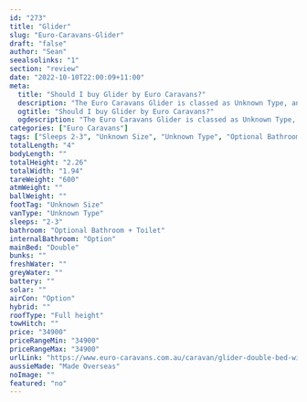 ```yaml
---
id: "273"
title: "Glider"
slug: "Euro-Caravans-Glider"
draft: "false"
author: "Sean"
seealsolinks: "1"
section: "review"
date: "2022-10-10T22:00:09+11:00"
meta:
  title: "Should I buy Glider by Euro Caravans?"
  description: "The Euro Caravans Glider is classed as Unknown Type, and sleeps 2-3 people. It is Made Overseas and comes in at Unknown Size. It generally has Optional Bathroom + Toilet."
  ogtitle: "Should I buy Glider by Euro Caravans?"
  ogdescription: "The Euro Caravans Glider is classed as Unknown Type, and sleeps 2-3 people. It is Made Overseas and comes in at Unknown Size. It generally has Optional Bathroom + Toilet."
categories: ["Euro Caravans"]
tags: ["Sleeps 2-3", "Unknown Size", "Unknown Type", "Optional Bathroom + Toilet", "Full height", "Under 50k", "Made Overseas"]
totalLength: "4"
bodyLength: ""
totalHeight: "2.26"
totalWidth: "1.94"
tareWeight: "600"
atmWeight: ""
ballWeight: ""
footTag: "Unknown Size"
vanType: "Unknown Type"
sleeps: "2-3"
bathroom: "Optional Bathroom + Toilet"
internalBathroom: "Option"
mainBed: "Double"
bunks: ""
freshWater: ""
greyWater: ""
battery: ""
solar: ""
airCon: "Option"
hybrid: ""
roofType: "Full height"
towHitch: ""
price: "34900"
priceRangeMin: "34900"
priceRangeMax: "34900"
urlLink: "https://www.euro-caravans.com.au/caravan/glider-double-bed-with-bathroom-caravan/"
aussieMade: "Made Overseas"
noImage: ""
featured: "no"
---
```

